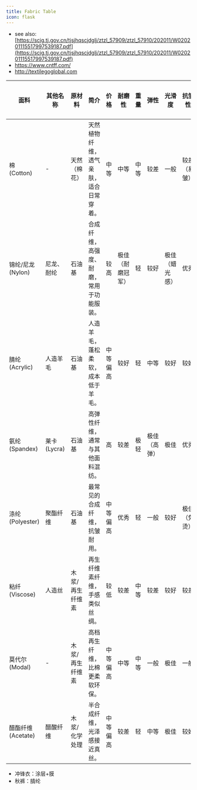 ```yaml
---
title: Fabric Table
icon: flask
---
```


- see also: [https://scjg.tj.gov.cn/tjsjhqscjdglj/ztzl_57909/ztzl_57910/202011/W020201115517997539187.pdf](https://scjg.tj.gov.cn/tjsjhqscjdglj/ztzl_57909/ztzl_57910/202011/W020201115517997539187.pdf)
- https://www.cntff.com/
- http://textilegoglobal.com

| 面料         | 其他名称         | 原材料         | 简介                   | 价格     | 耐磨性     | 重量     | 弹性     | 光滑度     | 抗皱性     | 吸湿性     | 透气性     | 静电倾向     | 保暖性     | 防晒性     | 易臭性     | 缩水性     | 伸缩性     | 主要特点         | 适用场景         |
|--------------|------------------|----------------|------------------------|----------|------------|----------|----------|------------|------------|------------|------------|--------------|------------|------------|------------|------------|------------|------------------|------------------|
| 棉 (Cotton)  | -                | 天然（棉花）   | 天然植物纤维，透气亲肤，适合日常穿着。 | 中等     | 中等       | 中等     | 较差     | 一般       | 较差（易皱）| 极佳（亲肤透气）| 极佳       | 较少         | 较好       | 一般       | 易吸味     | 易缩水     | 无         | 亲肤、易皱、吸汗  | T恤、内衣、家居服 |
| 锦纶/尼龙 (Nylon) | 尼龙、耐纶      | 石油基         | 合成纤维，高强度、耐磨，常用于功能服装。 | 较高     | 极佳（耐磨冠军）| 轻      | 较好     | 极佳（蜡光感）| 优秀       | 较差       | 较差       | 极易         | 较差       | 优秀（抗UV）| 中等（抑菌）| 不易      | 一般       | 高强度、快干、耐磨 | 运动服、袜子、登山服 |
| 腈纶 (Acrylic) | 人造羊毛         | 石油基         | 人造羊毛，蓬松柔软，成本低于羊毛。     | 中等偏高 | 较好       | 轻      | 中等     | 较好       | 较好       | 较差       | 中等       | 极易         | 极佳（仿羊毛）| 较差       | 中等       | 不易      | 无         | 蓬松、仿羊毛      | 毛衣、毛毯         |
| 氨纶 (Spandex) | 莱卡 (Lycra)     | 石油基         | 高弹性纤维，通常与其他面料混纺。       | 高       | 较差       | 极轻     | 极佳（高弹）| 极佳       | 优秀       | 较差       | 较差       | 一般         | 较差       | 一般       | 较少       | 不易      | 高弹       | 高弹、用于混纺     | 瑜伽裤、泳衣        |
| 涤纶 (Polyester) | 聚酯纤维        | 石油基         | 最常见的合成纤维，抗皱耐用。           | 中等偏高 | 优秀       | 轻      | 一般     | 较好       | 极佳（免烫）| 较差       | 中等       | 易           | 较差       | 优秀（抗UV）| 中等（抑菌）| 不易      | 低弹       | 抗皱、耐用、易洗    | 外套、运动服         |
| 粘纤 (Viscose)  | 人造丝           | 木浆/再生纤维素| 再生纤维素纤维，手感类似丝绸。         | 较低     | 较差       | 中等     | 较差     | 较好       | 较差       | 极佳       | 较好       | 中等         | 一般       | 一般       | 易吸味     | 易缩水     | 无         | 垂感好、易变形      | 连衣裙、衬衫         |
| 莫代尔 (Modal)  | -                | 木浆/再生纤维素| 高档再生纤维，比棉更柔软环保。         | 中等偏高 | 中等       | 中等     | 一般     | 极佳       | 一般       | 极佳       | 极佳       | 较少         | 一般       | 一般       | 易吸味     | 轻微缩水   | 微弹       | 柔软、环保         | 高端内衣、睡衣       |
| 醋酯纤维 (Acetate) | 醋酸纤维       | 木浆/化学处理   | 半合成纤维，光泽感接近真丝。           | 中等偏高 | 较差       | 轻      | 中等     | 极佳       | 较好       | 较好       | 较好       | 易           | 一般       | 一般       | 一般       | 易缩水     | 轻微       | 光泽感、易染色      | 礼服衬里、领带        |

- 冲锋衣：涂层+膜
- 秋裤：腈纶